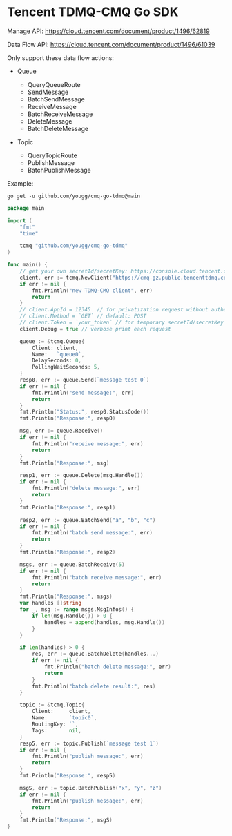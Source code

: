 # Tencent TDMQ-CMQ Go SDK

Manage API: https://cloud.tencent.com/document/product/1496/62819

Data Flow API: https://cloud.tencent.com/document/product/1496/61039

Only support these data flow actions:

- Queue
    - QueryQueueRoute
    - SendMessage
    - BatchSendMessage
    - ReceiveMessage
    - BatchReceiveMessage
    - DeleteMessage
    - BatchDeleteMessage

- Topic
    - QueryTopicRoute
    - PublishMessage
    - BatchPublishMessage

Example:

```shell
go get -u github.com/yougg/cmq-go-tdmq@main
```

```go
package main

import (
    "fmt"
    "time"

    tcmq "github.com/yougg/cmq-go-tdmq"
)

func main() {
    // get your own secretId/secretKey: https://console.cloud.tencent.com/cam/capi
    client, err := tcmq.NewClient("https://cmq-gz.public.tencenttdmq.com","AKIDxxxxx","xxxxx",5*time.Second)
    if err != nil {
        fmt.Println("new TDMQ-CMQ client", err)
        return
    }
    // client.AppId = 12345  // for privatization request without authentication
    // client.Method = `GET` // default: POST
    // client.Token = `your_token` // for temporary secretId/secretKey auth with token 
    client.Debug = true // verbose print each request

    queue := &tcmq.Queue{
        Client: client,
        Name:   `queue0`,
        DelaySeconds: 0,
        PollingWaitSeconds: 5,
    }
    resp0, err := queue.Send(`message test 0`)
    if err != nil {
        fmt.Println("send message:", err)
        return
    }
    fmt.Println("Status:", resp0.StatusCode())
    fmt.Println("Response:", resp0)

    msg, err := queue.Receive()
    if err != nil {
        fmt.Println("receive message:", err)
        return
    }
    fmt.Println("Response:", msg)

    resp1, err := queue.Delete(msg.Handle())
    if err != nil {
        fmt.Println("delete message:", err)
        return
    }
    fmt.Println("Response:", resp1)

    resp2, err := queue.BatchSend("a", "b", "c")
    if err != nil {
        fmt.Println("batch send message:", err)
        return
    }
    fmt.Println("Response:", resp2)

    msgs, err := queue.BatchReceive(5)
    if err != nil {
        fmt.Println("batch receive message:", err)
        return
    }
    fmt.Println("Response:", msgs)
    var handles []string
    for _, msg := range msgs.MsgInfos() {
        if len(msg.Handle()) > 0 {
            handles = append(handles, msg.Handle())
        }
    }

    if len(handles) > 0 {
        res, err := queue.BatchDelete(handles...)
        if err != nil {
            fmt.Println("batch delete message:", err)
            return
        }
        fmt.Println("batch delete result:", res)
    }

    topic := &tcmq.Topic{
        Client:     client,
        Name:       `topic0`,
        RoutingKey: ``,
        Tags:       nil,
    }
    resp5, err := topic.Publish(`message test 1`)
    if err != nil {
        fmt.Println("publish message:", err)
        return
    }
    fmt.Println("Response:", resp5)

    msgS, err := topic.BatchPublish("x", "y", "z")
    if err != nil {
        fmt.Println("publish message:", err)
        return
    }
    fmt.Println("Response:", msgS)
}
```